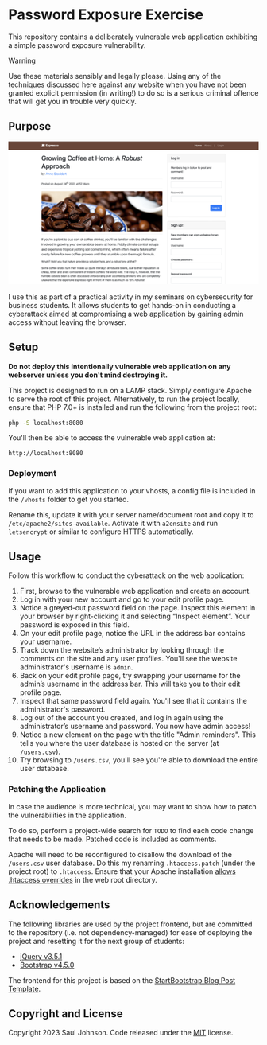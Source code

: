 # Password Exposure Exercise

This repository contains a deliberately vulnerable web application exhibiting a simple password exposure vulnerability.

> [!WARNING]
> Use these materials sensibly and legally please. Using any of the techniques discussed here against any website when you have not been granted explicit permission (in writing!) to do so is a serious criminal offence that will get you in trouble very quickly.

## Purpose

![Screenshot](screenshot.png)

I use this as part of a practical activity in my seminars on cybersecurity for business students. It allows students to get hands-on in conducting a cyberattack aimed at compromising a web application by gaining admin access without leaving the browser.

## Setup

**Do not deploy this intentionally vulnerable web application on any webserver unless you don't mind destroying it.**

This project is designed to run on a LAMP stack. Simply configure Apache to serve the root of this project. Alternatively, to run the project locally, ensure that PHP 7.0+ is installed and run the following from the project root:

```bash
php -S localhost:8080
```

You'll then be able to access the vulnerable web application at:

```
http://localhost:8080
```

### Deployment

If you want to add this application to your vhosts, a config file is included in the `/vhosts` folder to get you started. 

Rename this, update it with your server name/document root and copy it to `/etc/apache2/sites-available`. Activate it with `a2ensite` and run `letsencrypt` or similar to configure HTTPS automatically.

## Usage

Follow this workflow to conduct the cyberattack on the web application:

1. First, browse to the vulnerable web application and create an account.
2. Log in with your new account and go to your edit profile page.
3. Notice a greyed-out password field on the page. Inspect this element in your browser by right-clicking it and selecting “Inspect element”. Your password is exposed in this field.
4. On your edit profile page, notice the URL in the address bar contains your username. 
5. Track down the website’s administrator by looking through the comments on the site and any user profiles. You'll see the website administrator's username is `admin`.
6. Back on your edit profile page, try swapping your username for the admin’s username in the address bar. This will take you to their edit profile page.
7. Inspect that same password field again. You'll see that it contains the administrator's password.
8. Log out of the account you created, and log in again using the administrator’s username and password. You now have admin access!
9. Notice a new element on the page with the title "Admin reminders". This tells you where the user database is hosted on the server (at `/users.csv`).
10. Try browsing to `/users.csv`, you'll see you're able to download the entire user database.

### Patching the Application

In case the audience is more technical, you may want to show how to patch the vulnerabilities in the application.

To do so, perform a project-wide search for `TODO` to find each code change that needs to be made. Patched code is included as comments.

Apache will need to be reconfigured to disallow the download of the `/users.csv` user database. Do this my renaming `.htaccess.patch` (under the project root) to `.htaccess`. Ensure that your Apache installation [allows .htaccess overrides](https://httpd.apache.org/docs/2.4/howto/htaccess.html) in the web root directory.

## Acknowledgements

The following libraries are used by the project frontend, but are committed to the repository (i.e. not dependency-managed) for ease of deploying the project and resetting it for the next group of students:

* [jQuery v3.5.1](https://jquery.com)
* [Bootstrap v4.5.0](https://getbootstrap.com/docs/4.0/getting-started/introduction/)

The frontend for this project is based on the [StartBootstrap Blog Post Template](https://startbootstrap.com/template/blog-post).

## Copyright and License

Copyright 2023 Saul Johnson. Code released under the [MIT](https://github.com/StartBootstrap/startbootstrap-blog-post/blob/gh-pages/LICENSE) license.
